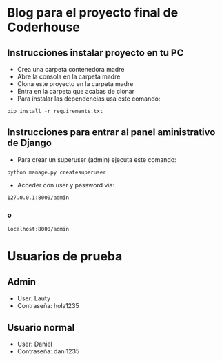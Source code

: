 # Blog para el proyecto final de Coderhouse

## Instrucciones instalar proyecto en tu PC
+ Crea una carpeta contenedora madre
+ Abre la consola en la carpeta madre
+ Clona este proyecto en la carpeta madre
+ Entra en la carpeta que acabas de clonar
+ Para instalar las dependencias usa este comando:

```
pip install -r requirements.txt
```

## Instrucciones para entrar al panel aministrativo de Django
+ Para crear un superuser (admin) ejecuta este comando:
```
python manage.py createsuperuser
```
+ Acceder con user y password via:
```
127.0.0.1:8000/admin
```
### o
```
localhost:8000/admin
```

# Usuarios de prueba

## Admin
+ User: Lauty
+ Contraseña: hola1235

## Usuario normal
+ User: Daniel
+ Contraseña: dani1235
